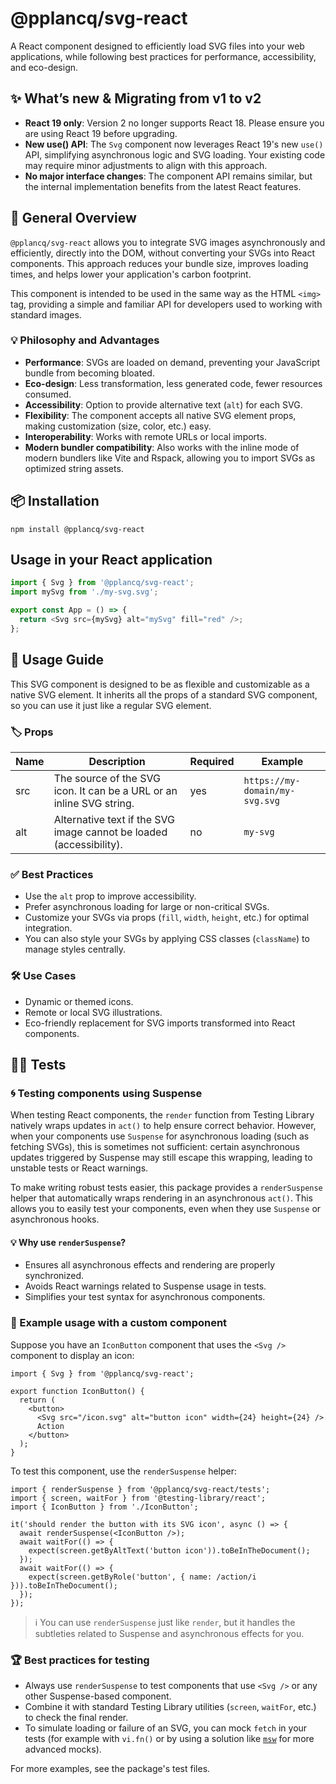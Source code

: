 # @pplancq/svg-react

A React component designed to efficiently load SVG files into your web applications,
while following best practices for performance, accessibility, and eco-design.

## ✨ What’s new & Migrating from v1 to v2

- **React 19 only**: Version 2 no longer supports React 18. Please ensure you are using React 19 before upgrading.
- **New use() API**: The `Svg` component now leverages React 19's new `use()` API, simplifying asynchronous logic and SVG loading. Your existing code may require minor adjustments to align with this approach.
- **No major interface changes**: The component API remains similar, but the internal implementation benefits from the latest React features.

## 🚀 General Overview

`@pplancq/svg-react` allows you to integrate SVG images asynchronously and efficiently, directly into the DOM,
without converting your SVGs into React components. This approach reduces your bundle size, improves loading times,
and helps lower your application's carbon footprint.

This component is intended to be used in the same way as the HTML `<img>` tag, providing a simple and familiar API for developers used to working with standard images.

### 💡 Philosophy and Advantages

- **Performance**: SVGs are loaded on demand, preventing your JavaScript bundle from becoming bloated.
- **Eco-design**: Less transformation, less generated code, fewer resources consumed.
- **Accessibility**: Option to provide alternative text (`alt`) for each SVG.
- **Flexibility**: The component accepts all native SVG element props, making customization (size, color, etc.) easy.
- **Interoperability**: Works with remote URLs or local imports.
- **Modern bundler compatibility**: Also works with the inline mode of modern bundlers like Vite and Rspack,
  allowing you to import SVGs as optimized string assets.

## 📦 Installation

```shell
npm install @pplancq/svg-react
```

## Usage in your React application

```javascript
import { Svg } from '@pplancq/svg-react';
import mySvg from './my-svg.svg';

export const App = () => {
  return <Svg src={mySvg} alt="mySvg" fill="red" />;
};
```

## 📖 Usage Guide

This SVG component is designed to be as flexible and customizable as a native SVG element. It inherits all the props of a standard SVG component, so you can use it just like a regular SVG element.

### 🏷️ Props

<table>
  <thead>
    <tr>
      <th>Name</th>
      <th>Description</th>
      <th>Required</th>
      <th>Example</th>
    </tr>
  </thead>
  <tbody>
    <tr>
      <td>src</td>
      <td>The source of the SVG icon. It can be a URL or an inline SVG string.</td>
      <td>yes</td>
      <td>
        <code>https://my-domain/my-svg.svg</code>
      </td>
    </tr>
    <tr>
      <td>alt</td>
      <td>Alternative text if the SVG image cannot be loaded (accessibility).</td>
      <td>no</td>
      <td>
        <code>my-svg</code>
      </td>
    </tr>
  </tbody>
</table>

### ✅ Best Practices

- Use the `alt` prop to improve accessibility.
- Prefer asynchronous loading for large or non-critical SVGs.
- Customize your SVGs via props (`fill`, `width`, `height`, etc.) for optimal integration.
- You can also style your SVGs by applying CSS classes (`className`) to manage styles centrally.

### 🛠️ Use Cases

- Dynamic or themed icons.
- Remote or local SVG illustrations.
- Eco-friendly replacement for SVG imports transformed into React components.

<!-- DEMO -->

## 🧑‍🔬 Tests

### 🌀 Testing components using Suspense

When testing React components, the `render` function from Testing Library natively wraps updates in `act()` to help ensure correct behavior. However, when your components use `Suspense` for asynchronous loading (such as fetching SVGs), this is sometimes not sufficient: certain asynchronous updates triggered by Suspense may still escape this wrapping, leading to unstable tests or React warnings.

To make writing robust tests easier, this package provides a `renderSuspense` helper that automatically wraps rendering in an asynchronous `act()`. This allows you to easily test your components, even when they use `Suspense` or asynchronous hooks.

#### 💡 Why use `renderSuspense`?

- Ensures all asynchronous effects and rendering are properly synchronized.
- Avoids React warnings related to Suspense usage in tests.
- Simplifies your test syntax for asynchronous components.

### 📝 Example usage with a custom component

Suppose you have an `IconButton` component that uses the `<Svg />` component to display an icon:

```tsx
import { Svg } from '@pplancq/svg-react';

export function IconButton() {
  return (
    <button>
      <Svg src="/icon.svg" alt="button icon" width={24} height={24} />
      Action
    </button>
  );
}
```

To test this component, use the `renderSuspense` helper:

```tsx
import { renderSuspense } from '@pplancq/svg-react/tests';
import { screen, waitFor } from '@testing-library/react';
import { IconButton } from './IconButton';

it('should render the button with its SVG icon', async () => {
  await renderSuspense(<IconButton />);
  await waitFor(() => {
    expect(screen.getByAltText('button icon')).toBeInTheDocument();
  });
  await waitFor(() => {
    expect(screen.getByRole('button', { name: /action/i })).toBeInTheDocument();
  });
});
```

> ℹ️ You can use `renderSuspense` just like `render`, but it handles the subtleties related to Suspense and asynchronous effects for you.

### 🏆 Best practices for testing

- Always use `renderSuspense` to test components that use `<Svg />` or any other Suspense-based component.
- Combine it with standard Testing Library utilities (`screen`, `waitFor`, etc.) to check the final render.
- To simulate loading or failure of an SVG, you can mock `fetch` in your tests (for example with `vi.fn()` or by using a solution like [`msw`](https://mswjs.io/) for more advanced mocks).

For more examples, see the package's test files.